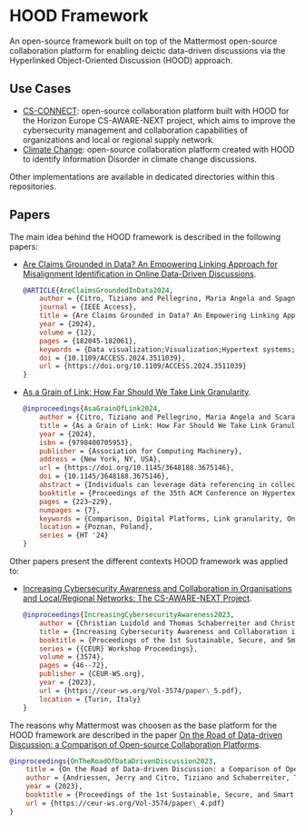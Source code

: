 # HOOD Framework

An open-source framework built on top of the Mattermost open-source collaboration platform for enabling deictic data-driven discussions via the Hyperlinked Object-Oriented Discussion (HOOD) approach.

## Use Cases

- [CS-CONNECT](https://github.com/tizianocitro/cs-aware-next-cs-connect): open-source collaboration platform built with HOOD for the Horizon Europe CS-AWARE-NEXT project, which aims to improve the cybersecurity management and collaboration capabilities of organizations and local or regional supply network.
- [Climate Change](https://github.com/tizianocitro/climate-change): open-source collaboration platform created with HOOD to identify Information Disorder in climate change discussions.

Other implementations are available in dedicated directories within this repositories.

## Papers

The main idea behind the HOOD framework is described in the following papers:

- [Are Claims Grounded in Data? An Empowering Linking Approach for Misalignment Identification in Online Data-Driven Discussions](https://doi.org/10.1109/ACCESS.2024.3511039).
    ```bibtex
    @ARTICLE{AreClaimsGroundedInData2024,
        author = {Citro, Tiziano and Pellegrino, Maria Angela and Spagnuolo, Carmine},
        journal = {IEEE Access}, 
        title = {Are Claims Grounded in Data? An Empowering Linking Approach for Misalignment Identification in Online Data-Driven Discussions}, 
        year = {2024},
        volume = {12},
        pages = {182045-182061},
        keywords = {Data visualization;Visualization;Hypertext systems;Switches;Layout;Data models;Bars;Visual databases;Soft sensors;Object oriented modeling;Data-driven discussions;data visualization;deixis;linking;misalignment;user study;within-subjects design},
        doi = {10.1109/ACCESS.2024.3511039},
        url = {https://doi.org/10.1109/ACCESS.2024.3511039}
    }
    ```
- [As a Grain of Link: How Far Should We Take Link Granularity](https://doi.org/10.1145/3648188.3675146).
    ```bibtex
    @inproceedings{AsaGrainOfLink2024,
        author = {Citro, Tiziano and Pellegrino, Maria Angela and Scarano, Vittorio and Spagnuolo, Carmine},
        title = {As a Grain of Link: How Far Should We Take Link Granularity},
        year = {2024},
        isbn = {9798400705953},
        publisher = {Association for Computing Machinery},
        address = {New York, NY, USA},
        url = {https://doi.org/10.1145/3648188.3675146},
        doi = {10.1145/3648188.3675146},
        abstract = {Individuals can leverage data referencing in collective scenarios, akin to deixis, a common human interaction in which they can physically point to relevant information. While deixis is easily performed in online synchronous interactions, e.g., mouse pointing during screen sharing in video conferences, reproducing it in asynchronous online interactions is not trivial. A significant step towards finer mimicking in-person co-presence is enhancing the granularity of links to data, enabling users to reference specific pieces of data in their content. This paper reviews 43 digital platforms in 8 sub-categories, organized in 3 main categories, and proposes requirements, opportunities, and challenges of link granularity for asynchronous online interactions.},
        booktitle = {Proceedings of the 35th ACM Conference on Hypertext and Social Media},
        pages = {223–229},
        numpages = {7},
        keywords = {Comparison, Digital Platforms, Link granularity, Online Co-presence},
        location = {Poznan, Poland},
        series = {HT '24}
    }
    ```

Other papers present the different contexts HOOD framework was applied to:
- [Increasing Cybersecurity Awareness and Collaboration in Organisations and Local/Regional Networks: The CS-AWARE-NEXT Project](https://ceur-ws.org/Vol-3574/paper\_5.pdf).
    ```bibtex
    @inproceedings{IncreasingCybersecurityAwareness2023,
        author = {Christian Luidold and Thomas Schaberreiter and Christian Wieser and Adamantios Koumpis and Cinzia Cappiello and Tiziano Citro and Jerry Andriessen and Juha R{\"{o}}ning},
        title = {Increasing Cybersecurity Awareness and Collaboration in Organisations and Local / Regional Networks: The {CS-AWARE-NEXT} Project},
        booktitle = {Proceedings of the 1st Sustainable, Secure, and Smart Collaboration Workshop in conjunction with {CHITALY} 2023 - Biannual Conference of the Italian {SIGCHI} Chapter, },
        series = {{CEUR} Workshop Proceedings},
        volume = {3574},
        pages = {46--72},
        publisher = {CEUR-WS.org},
        year = {2023},
        url = {https://ceur-ws.org/Vol-3574/paper\_5.pdf},
        location = {Turin, Italy}
    }
    ```

The reasons why Mattermost was choosen as the base platform for the HOOD framework are described in the paper [On the Road of Data-driven Discussion: a Comparison of Open-source Collaboration Platforms](https://ceur-ws.org/Vol-3574/paper_4.pd).

```bibtex
@inproceedings{OnTheRoadOfDataDrivenDiscussion2023,
    title = {On the Road of Data-driven Discussion: a Comparison of Open-source Collaboration Platforms},
    author = {Andriessen, Jerry and Citro, Tiziano and Schaberreiter, Thomas and Serra, Luigi},
    year = {2023}, 
    booktitle = {Proceedings of the 1st Sustainable, Secure, and Smart Collaboration (S3C) Workshop, in conjunction with CHITALY 2023 - Biannual Conference of the Italian SIGCHI Chapter},
    url = {https://ceur-ws.org/Vol-3574/paper\_4.pdf}
}
```